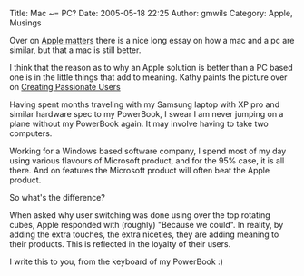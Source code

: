 Title: Mac ~= PC?
Date: 2005-05-18 22:25
Author: gmwils
Category: Apple, Musings

Over on [Apple matters][] there is a nice long essay on how a mac and a
pc are similar, but that a mac is still better.

I think that the reason as to why an Apple solution is better than a PC
based one is in the little things that add to meaning. Kathy paints the
picture over on [Creating Passionate Users][]

Having spent months traveling with my Samsung laptop with XP pro and
similar hardware spec to my PowerBook, I swear I am never jumping on a
plane without my PowerBook again. It may involve having to take two
computers.

Working for a Windows based software company, I spend most of my day
using various flavours of Microsoft product, and for the 95% case, it is
all there. And on features the Microsoft product will often beat the
Apple product.

So what's the difference?

When asked why user switching was done using over the top rotating
cubes, Apple responded with (roughly) "Because we could". In reality, by
adding the extra touches, the extra niceties, they are adding meaning to
their products. This is reflected in the loyalty of their users.

I write this to you, from the keyboard of my PowerBook :)

  [Apple matters]: http://applematters.com/index.php/section/comments/mac_v_windows_no_real_difference/
  [Creating Passionate Users]: http://headrush.typepad.com/creating_passionate_users/2005/05/they_want_to_be.html
